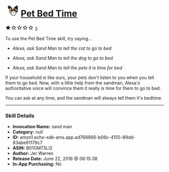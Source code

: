 # &nbsp;<img src="skill_icon" alt="Pet Bed Time icon" width="36"> [Pet Bed Time](http://alexa.amazon.com/#skills/amzn1.echo-sdk-ams.app.ad768966-b06c-4155-89dd-83abe61179c7)
![1 stars](../../images/ic_star_black_18dp_1x.png)![1 stars](../../images/ic_star_border_black_18dp_1x.png)![1 stars](../../images/ic_star_border_black_18dp_1x.png)![1 stars](../../images/ic_star_border_black_18dp_1x.png)![1 stars](../../images/ic_star_border_black_18dp_1x.png) 3

To use the Pet Bed Time skill, try saying...

* *Alexa, ask Sand Man to tell the cat to go to bed*

* *Alexa, ask Sand Man to tell the dog to go to bed*

* *Alexa, ask Sand Man to tell the pets it is time for bed*

If your household is like ours, your pets don't listen to you when you tell them to go bed.  Now, with a little help from the sandman, Alexa's authoritative voice will convince them it really is time for them to go to bed.

You can ask at any time, and the sandman will always tell them it's bedtime.

***

### Skill Details

* **Invocation Name:** sand man
* **Category:** null
* **ID:** amzn1.echo-sdk-ams.app.ad768966-b06c-4155-89dd-83abe61179c7
* **ASIN:** B01GM73LI2
* **Author:** Jer Warren
* **Release Date:** June 22, 2016 @ 06:15:38
* **In-App Purchasing:** No
